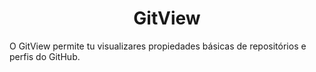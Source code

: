 <h1 align="center">GitView</h1>
<p align"center>O GitView permite tu visualizares propiedades básicas de repositórios e perfis do GitHub.</p>
